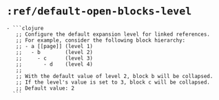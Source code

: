 # `:ref/default-open-blocks-level`
	- ```clojure
	   ;; Configure the default expansion level for linked references.
	   ;; For example, consider the following block hierarchy:
	   ;; - a [[page]] (level 1)
	   ;;   - b        (level 2)
	   ;;     - c      (level 3)
	   ;;       - d    (level 4)
	   ;;
	   ;; With the default value of level 2, block b will be collapsed.
	   ;; If the level's value is set to 3, block c will be collapsed.
	   ;; Default value: 2
	  ```